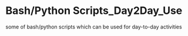 # Bash/Python Scripts_Day2Day_Use
some of bash/python scripts which can be used for day-to-day activities
